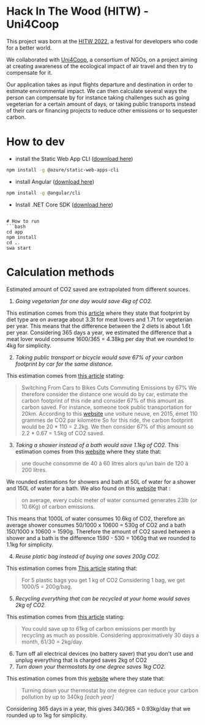 # Hack In The Wood (HITW) - Uni4Coop
This project was born at the [HITW 2022](https://www.hackinthewoods.be/), a festival for developers who
code for a better world.

We collaborated with [Uni4Coop](https://uni4coop.com/fr), a consortium of NGOs, on a project aiming at creating awareness of the ecological impact of air travel and then try to compensate for it.

Our application takes as input flights departure and destination in order to estimate environmental impact. We can then calculate several ways the person can compensate by for instance taking challenges such as going vegeterian for a certain amount of days, or taking public transports instead of their cars or financing projects to reduce other emissions or to sequester carbon.

# How to dev
 - install the Static Web App CLI ([download here](https://github.com/Azure/static-web-apps-cli))
 ```bash
 npm install -g @azure/static-web-apps-cli
 ```
 - install Angular ([download here](https://angular.io/guide/setup-local#install-the-angular-cli))
 ```bash
 npm install -g @angular/cli
 ```
  - Install .NET Core SDK ([download here](https://dotnet.microsoft.com/en-us/download))
```

# How to run
```bash
cd app
npm install
cd ..
swa start
```

# Calculation methods
Estimated amount of CO2 saved are extrapolated from different sources.

1. *Going vegetarian for one day would save 4kg of CO2.*

This estimation comes from this [article](https://youmatter.world/fr/regime-alimentaire-ecologique-vegetarien-omnivore/#:~:text=Les%20r%C3%A9gimes%20v%C3%A9g%C3%A9tariens%20et%20vegans,plus%20que%20le%20r%C3%A9gime%20vegan.) where they state that footprint by diet type are on average about 3.3t for meat lovers and 1.7t for vegeterian per year. This means that the difference between the 2 diets is about 1.6t per year. Considering 365 days a year, we estimated the difference that a meat lover would consume 1600/365 = 4.38kg per day that we rounded to 4kg for simplicity.

2. *Taking public transport or bicycle would save 67% of your carbon footprint by car for the same distance.*

This estimation comes from [this article](https://www.bloomberg.com/news/articles/2021-03-31/switching-from-cars-to-bikes-cuts-commuting-emissions-by-67#xj4y7vzkg) stating:
> Switching From Cars to Bikes Cuts Commuting Emissions by 67%
We therefore consider the distance one would do by car, estimate the carbon footprint of this ride and consider 67% of this amount as carbon saved. For instance, someone took public transportation for 20km. According to this [website](https://www.liberation.fr/checknews/2018/12/21/un-trajet-en-avion-est-il-vraiment-plus-polluant-qu-un-trajet-en-voiture-ou-en-train_1679761/)
> une voiture neuve, en 2015, émet 110 grammes de CO2 par kilomètre
So for this ride, the carbon footprint would be 20 * 110 = 2.2kg. We then consider 67% of this amount so 2.2 * 0.67 = 1.5kg of CO2 saved. 

3. *Taking a shower instead of a bath would save 1.1kg of CO2.*
This estimation comes from this [website](https://www.m-habitat.fr/plomberie-et-eau/consommation-d-eau/quelle-est-la-consommation-en-eau-d-une-douche-902_A) where they state that:
> une douche consomme de 40 à 60 litres alors qu’un bain de 120 à 200 litres.

We rounded estimations for showers and bath at 50L of water for a shower and 150L of water for a bath. 
We also found on this [website](https://wint.ai/the-carbon-footprint-of-water/#:~:text=The%20energy%20requirement%2C%20combined%20with,the%20%E2%80%9Crespect%E2%80%9D%20it%20deserves.) that :
> on average, every cubic meter of water consumed generates 23lb (or 10.6Kg) of carbon emissions.

This means that 1000L of water consumes 10.6kg of CO2, therefore an average shower consumes 50/1000 x 10600 = 530g of CO2 and a bath 150/1000 x 10600 = 1590g. Therefore the amount of CO2 saved between a shower and a bath is the difference 1590 - 530 = 1060g that we rounded to 1.1kg for simplicity.

4. *Reuse platic bag instead of buying one saves 200g CO2.*

This estimation comes from [This article](https://timeforchange.org/plastic-bags-and-plastic-bottles-co2-emissions-during-their-lifetime/) stating that:
> For 5 plastic bags you get 1 kg of CO2
Considering 1 bag, we get 1000/5 = 200g/bag.

5. *Recycling everything that can be recycled at your home would saves 2kg of CO2.*

This estimation comes from [this article](https://changeit.app/blog/recycle-matters/) stating: 
> You could save up to 61kg of carbon emissions per month by recycling as much as possible.
Considering approximatively 30 days a month, 61/30 = 2kg/day.

6. Turn off all electrical devices (no battery saver) that you don't use and unplug 
everything that is charged saves 2kg of CO2
7. *Turn down your thermostats by one degree saves 1kg CO2.* 

This estimation comes from this [website](https://www.count-us-in.org/en-gb/steps/dial-it-down/#:~:text=Turning%20down%20your%20thermostat%20by,thermostat%20has%20other%20benefits%20too.) where they state that:
> Turning down your thermostat by one degree can reduce your carbon pollution by up to 340kg *[each year]*

Considering 365 days in a year, this gives 340/365 = 0.93kg/day that we rounded up to 1kg for simplicity.